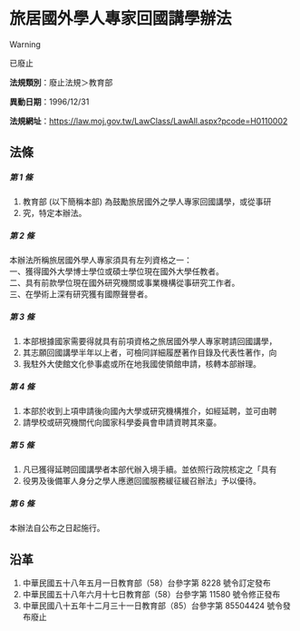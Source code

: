 # 旅居國外學人專家回國講學辦法


> [!WARNING]
> 已廢止


**法規類別**：廢止法規＞教育部

**異動日期**：1996/12/31  

**法規網址**：https://law.moj.gov.tw/LawClass/LawAll.aspx?pcode=H0110002



## 法條
##### 第 1 條
1. 教育部 (以下簡稱本部) 為鼓勵旅居國外之學人專家回國講學，或從事研
1. 究，特定本辦法。

##### 第 2 條
本辦法所稱旅居國外學人專家須具有左列資格之一：  
一、獲得國外大學博士學位或碩士學位現在國外大學任教者。  
二、具有前款學位現在國外研究機關或事業機構從事研究工作者。  
三、在學術上深有研究獲有國際聲譽者。

##### 第 3 條
1. 本部根據國家需要得就具有前項資格之旅居國外學人專家聘請回國講學，
1. 其志願回國講學半年以上者，可檢同詳細履歷著作目錄及代表性著作，向
1. 我駐外大使館文化參事處或所在地我國使領館申請，核轉本部辦理。

##### 第 4 條
1. 本部於收到上項申請後向國內大學或研究機構推介，如經延聘，並可由聘
1. 請學校或研究機關代向國家科學委員會申請資聘其來臺。

##### 第 5 條
1. 凡已獲得延聘回國講學者本部代辦入境手續。並依照行政院核定之「具有
1. 役男及後備軍人身分之學人應邀回國服務緩征緩召辦法」予以優待。

##### 第 6 條
本辦法自公布之日起施行。

## 沿革
1. 中華民國五十八年五月一日教育部（58）台參字第 8228 號令訂定發布
1. 中華民國五十八年六月十七日教育部（58）台參字第 11580  號令修正發布
1. 中華民國八十五年十二月三十一日教育部（85）台參字第 85504424 號令發布廢止
